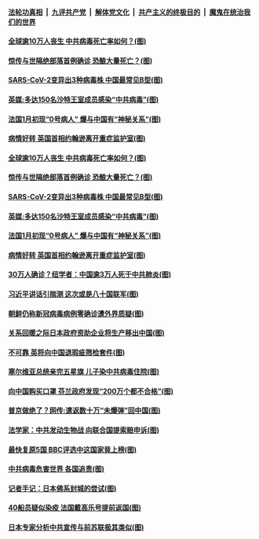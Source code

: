 

####  [法轮功真相](../../../../basic/blob/master/README.md?t=04110701) &nbsp;|&nbsp; [九评共产党](../../../../9ping.md/blob/master/README.md?t=04110701) &nbsp;|&nbsp; [解体党文化](../../../../jtdwh.md/blob/master/README.md?t=04110701)  &nbsp;|&nbsp; [共产主义的终极目的](../../../../gczydzjmd.md/blob/master/README.md?t=04110701) &nbsp;|&nbsp; [魔鬼在统治我们的世界](../../../../mgztzwmdsj.md/blob/master/README.md?t=04110701) 

#### [全球逾10万人丧生 中共病毒死亡率如何？(图)](../pages/p9/929371.md?t=04110701) 

#### [惊传与世隔绝部落首例确诊 恐酿大量死亡？(图)](../pages/p9/929324.md?t=04110701) 

#### [SARS-CoV-2变异出3种病毒株 中国最常见B型(图)](../pages/p9/929311.md?t=04110701) 

#### [英媒:多达150名沙特王室成员感染“中共病毒”(图)](../pages/p9/929323.md?t=04110701) 

#### [法国1月初现“0号病人” 爆与中国有“神秘关系”(图)](../pages/p9/929270.md?t=04110701) 

#### [病情好转 英国首相约翰逊离开重症监护室(图)](../pages/p9/929255.md?t=04110701) 

#### [全球逾10万人丧生 中共病毒死亡率如何？(图)](../pages/p9/929371.md?t=04110701) 

#### [惊传与世隔绝部落首例确诊 恐酿大量死亡？(图)](../pages/p9/929324.md?t=04110701) 

#### [SARS-CoV-2变异出3种病毒株 中国最常见B型(图)](../pages/p9/929311.md?t=04110701) 

#### [英媒:多达150名沙特王室成员感染“中共病毒”(图)](../pages/p9/929323.md?t=04110701) 

#### [法国1月初现“0号病人” 爆与中国有“神秘关系”(图)](../pages/p9/929270.md?t=04110701) 

#### [病情好转 英国首相约翰逊离开重症监护室(图)](../pages/p9/929255.md?t=04110701) 

#### [30万人确诊？纽学者：中国逾3万人死于中共肺炎(图)](../pages/p9/929169.md?t=04110701) 

#### [习近平讲话引揣测 这次或是八十国联军(图)](../pages/p9/929246.md?t=04110701) 

#### [朝鲜仍称新冠病毒病例零确诊遭外界质疑(图)](../pages/p9/929244.md?t=04110701) 

#### [关系回暖之际日本政府资助企业将生产移出中国(图)](../pages/p9/929231.md?t=04110701) 

#### [不可靠 英将向中国退瑕疵筛检套件(图)](../pages/p9/929165.md?t=04110701) 

#### [塞尔维亚总统亲完五星旗 儿子染中共病毒住院(图)](../pages/p9/929145.md?t=04110701) 

#### [向中国购买口罩 芬兰政府发现“200万个都不合格”(图)](../pages/p9/929129.md?t=04110701) 

#### [普京做绝了？网传:遣返数十万“未爆弹”回中国(图)](../pages/p9/929142.md?t=04110701) 

#### [法学家：中共发动生物战 向联合国提索赔申诉(图)](../pages/p9/929060.md?t=04110701) 

#### [最快复原5国 BBC评选中这国家竟上榜(图)](../pages/p9/929069.md?t=04110701) 

#### [中共病毒危害世界 各国追责(图)](../pages/p9/929118.md?t=04110701) 

#### [记者手记：日本佛系封城的尝试(图)](../pages/p9/929111.md?t=04110701) 

#### [40船员疑似染疫 法国戴高乐号提前返国(图)](../pages/p9/929109.md?t=04110701) 

#### [日本专家分析中共宣传与前苏联极其类似(图)](../pages/p9/929095.md?t=04110701) 

